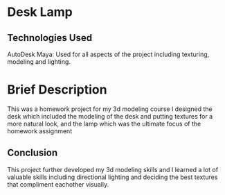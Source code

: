 # Desk Lamp 
## Technologies Used
AutoDesk Maya: Used for all aspects of the project including texturing, modeling and lighting.
# Brief Description
This was a homework project for my 3d modeling course I designed the desk which included the modeling of the desk and putting textures for a more natural look, and the lamp which was the ultimate focus of the homework assignment
## Conclusion
This project further developed my 3d modeling skills and I learned a lot of valuable skills including directional lighting and deciding the best textures that compliment eachother visually.
